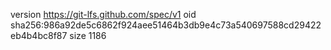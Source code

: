 version https://git-lfs.github.com/spec/v1
oid sha256:986a92de5c6862f924aee51464b3db9e4c73a540697588cd29422eb4b4bc8f87
size 1186
